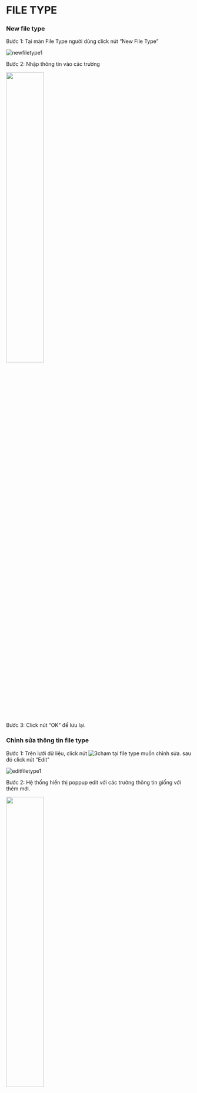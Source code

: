 # FILE TYPE
###	New file type
Bước 1:	Tại màn File Type người dùng click nút “New File Type”

![newfiletype1](https://user-images.githubusercontent.com/105435351/198495176-82cdfbd5-18a7-4eb6-9756-d15a0c783351.png)

Bước 2:	Nhập thông tin vào các trường

<img src="https://user-images.githubusercontent.com/105435351/198495178-e2a2f64c-d48c-440e-8600-c88c0402bd73.png" width="45%" />

Bước 3:	Click nút “OK” để lưu lại.

### Chỉnh sửa thông tin file type
Bước 1:	Trên lưới dữ liệu, click nút ![3cham](https://user-images.githubusercontent.com/105435351/197490871-756491bf-bdbc-460f-9a51-9b27ed4240c7.png) tại file type muốn chỉnh sửa. sau đó click nút “Edit"

![editfiletype1](https://user-images.githubusercontent.com/105435351/198495116-36b9142c-4830-4f33-baf8-2e88c6e7e75e.png)

Bước 2:	Hệ thống hiển thị poppup edit với các trường thông tin giống với thêm mới.

<img src="https://user-images.githubusercontent.com/105435351/198495119-d7d784ce-7fc1-4633-9424-cb6be29aae25.png" width="45%" />

Bước 3:	Cập nhật thông tin và click nút **OK**, hệ thống hiển thị thông báo **Updated Successful**.

###	Xóa file type
Bước 1:	Trên lưới dữ liệu, click nút  ![3cham](https://user-images.githubusercontent.com/105435351/197490871-756491bf-bdbc-460f-9a51-9b27ed4240c7.png) tại file type muốn xóa. Sau đó click nút “Delete”

![deletefiletype1](https://user-images.githubusercontent.com/105435351/198495181-3748fe87-6b58-475e-806c-dd2db89c80ad.png)

Hệ thống hiển thị poppup xác nhận xóa. 

<img src="https://user-images.githubusercontent.com/105435351/198495095-4f0d6091-98d4-462b-a48b-77e8fdc54c57.png" width="45%" />

Bước 2:	Click nút “Delete” trên popup để xác nhận xóa, hệ thống hiển thị thông báo **Deleted Successful**
